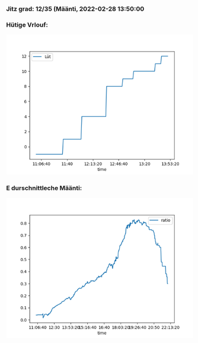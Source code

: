 ### Jitz grad: 12/35 (Määnti, 2022-02-28 13:50:00

### Hütige Vrlouf:
![Graph](Today.png)

### E durschnittleche Määnti:
![Graph](Määnti.png)